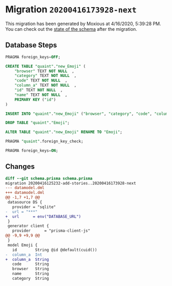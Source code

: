 # Migration `20200416173928-next`

This migration has been generated by Moxious at 4/16/2020, 5:39:28 PM.
You can check out the [state of the schema](./schema.prisma) after the migration.

## Database Steps

```sql
PRAGMA foreign_keys=OFF;

CREATE TABLE "quaint"."new_Emoji" (
    "browser" TEXT NOT NULL  ,
    "category" TEXT NOT NULL  ,
    "code" TEXT NOT NULL  ,
    "column_a" TEXT NOT NULL  ,
    "id" TEXT NOT NULL  ,
    "name" TEXT NOT NULL  ,
    PRIMARY KEY ("id")
) 

INSERT INTO "quaint"."new_Emoji" ("browser", "category", "code", "column_a", "id", "name") SELECT "browser", "category", "code", "column_a", "id", "name" FROM "quaint"."Emoji"

DROP TABLE "quaint"."Emoji";

ALTER TABLE "quaint"."new_Emoji" RENAME TO "Emoji";

PRAGMA "quaint".foreign_key_check;

PRAGMA foreign_keys=ON;
```

## Changes

```diff
diff --git schema.prisma schema.prisma
migration 20200416125232-add-stories..20200416173928-next
--- datamodel.dml
+++ datamodel.dml
@@ -1,7 +1,7 @@
 datasource DS {
   provider = "sqlite"
-  url = "***"
+  url      = env("DATABASE_URL")
 }
 generator client {
   provider      = "prisma-client-js"
@@ -9,9 +9,9 @@
 }
 model Emoji {
   id        String @id @default(cuid())
-  column_a  Int
+  column_a  String
   code      String
   browser   String
   name      String
   category  String
```


